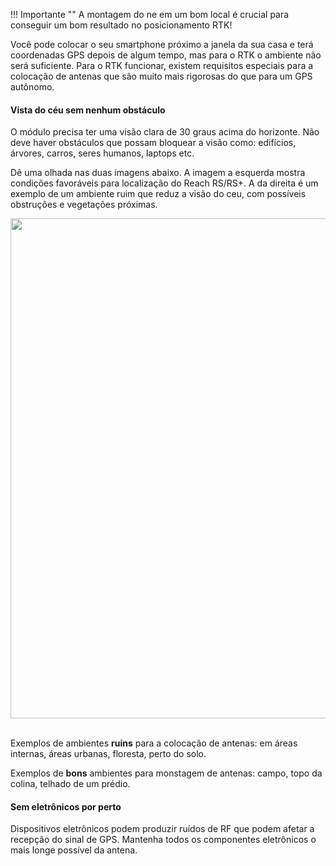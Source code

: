 !!! Importante ""
    A montagem do ne em um bom local é crucial para conseguir um bom resultado no posicionamento RTK!

Você pode colocar o seu smartphone próximo a janela da sua casa e terá coordenadas GPS depois de algum tempo, mas para o RTK o ambiente não será suficiente. Para o RTK funcionar, existem requisitos especiais para a colocação de antenas que são muito mais rigorosas do que para um GPS autônomo.

#### Vista do céu sem nenhum obstáculo

O módulo precisa ter uma visão clara de 30 graus acima do horizonte. Não deve haver obstáculos que possam bloquear a visão como: edifícios, árvores, carros, seres humanos, laptops etc.

Dê uma olhada nas duas imagens abaixo. A imagem a esquerda mostra condições favoráveis para localização do Reach RS/RS+. A da direita é um exemplo de um ambiente ruim que reduz a visão do ceu, com possíveis obstruções e vegetações próximas.

<div style="text-align: center;"><img src="../img/reachrs/placement/Reach-placement-correct-wrong.png" style="width: 800px;"></div><br>

Exemplos de ambientes **ruins** para a colocação de antenas: em áreas internas, áreas urbanas, floresta, perto do solo.

Exemplos de **bons** ambientes para monstagem de antenas: campo, topo da colina, telhado de um prédio.

#### Sem eletrônicos por perto

Dispositivos eletrônicos podem produzir ruídos de RF que podem afetar a recepção do sinal de GPS. Mantenha todos os componentes eletrônicos o mais longe possível da antena.
